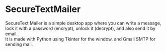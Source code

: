 # SecureTextMailer

SecureText Mailer is a simple desktop app where you can write a message, lock it with a password (encrypt), unlock it (decrypt), and also send it by email.  
It is made with Python using Tkinter for the window, and Gmail SMTP for sending mail.
